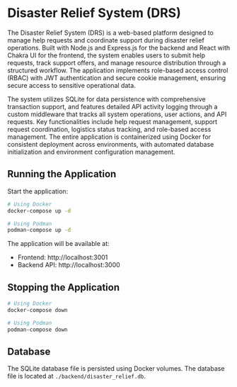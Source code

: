 # Disaster Relief System (DRS)

The Disaster Relief System (DRS) is a web-based platform designed to manage help requests and coordinate support during disaster relief operations. Built with Node.js and Express.js for the backend and React with Chakra UI for the frontend, the system enables users to submit help requests, track support offers, and manage resource distribution through a structured workflow. The application implements role-based access control (RBAC) with JWT authentication and secure cookie management, ensuring secure access to sensitive operational data.

The system utilizes SQLite for data persistence with comprehensive transaction support, and features detailed API activity logging through a custom middleware that tracks all system operations, user actions, and API requests. Key functionalities include help request management, support request coordination, logistics status tracking, and role-based access management. The entire application is containerized using Docker for consistent deployment across environments, with automated database initialization and environment configuration management.

## Running the Application

Start the application:
```bash
# Using Docker
docker-compose up -d

# Using Podman
podman-compose up -d
```

The application will be available at:
- Frontend: http://localhost:3001
- Backend API: http://localhost:3000

## Stopping the Application

```bash
# Using Docker
docker-compose down

# Using Podman
podman-compose down
```

## Database

The SQLite database file is persisted using Docker volumes. The database file is located at `./backend/disaster_relief.db`.
